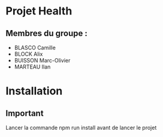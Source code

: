 # Projet Health
## Membres du groupe : 
- BLASCO Camille
- BLOCK Alix
- BUISSON Marc-Olivier
- MARTEAU Ilan 

# Installation
## Important
Lancer la commande npm run install avant de lancer le projet